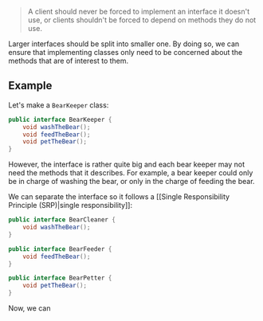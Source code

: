 > A client should never be forced to implement an interface it doesn't use, or clients shouldn't be forced to depend on methods they do not use.

Larger interfaces should be split into smaller one. By doing so, we can ensure that implementing classes only need to be concerned about the methods that are of interest to them.
## Example
Let's make a `BearKeeper` class:
```java
public interface BearKeeper {
	void washTheBear();
	void feedTheBear();
	void petTheBear();
}
```
However, the interface is rather quite big and each bear keeper may not need the methods that it describes. For example, a bear keeper could only be in charge of washing the bear, or only in the charge of feeding the bear. 

We can separate the interface so it follows a [[Single Responsibility Principle (SRP)|single responsibility]]:
```java
public interface BearCleaner {
    void washTheBear();
}

public interface BearFeeder {
    void feedTheBear();
}

public interface BearPetter {
    void petTheBear();
}
```

Now, we can 